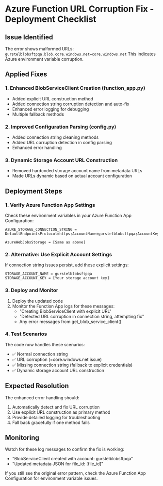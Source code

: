 # Azure Function URL Corruption Fix - Deployment Checklist

## Issue Identified
The error shows malformed URLs: `gurstelblobsftpqa.blob.core.windows.net=core.windows.net`
This indicates Azure environment variable corruption.

## Applied Fixes

### 1. Enhanced BlobServiceClient Creation (function_app.py)
- Added explicit URL construction method
- Added connection string corruption detection and auto-fix
- Enhanced error logging for debugging
- Multiple fallback methods

### 2. Improved Configuration Parsing (config.py)
- Added connection string cleaning methods
- Added URL corruption detection in config parsing
- Enhanced error handling

### 3. Dynamic Storage Account URL Construction
- Removed hardcoded storage account name from metadata URLs
- Made URLs dynamic based on actual account configuration

## Deployment Steps

### 1. Verify Azure Function App Settings
Check these environment variables in your Azure Function App Configuration:

```
AZURE_STORAGE_CONNECTION_STRING = DefaultEndpointsProtocol=https;AccountName=gurstelblobsftpqa;AccountKey=...;BlobEndpoint=https://gurstelblobsftpqa.blob.core.windows.net/;QueueEndpoint=https://gurstelblobsftpqa.queue.core.windows.net/;TableEndpoint=https://gurstelblobsftpqa.table.core.windows.net/;FileEndpoint=https://gurstelblobsftpqa.file.core.windows.net/

AzureWebJobsStorage = [Same as above]
```

### 2. Alternative: Use Explicit Account Settings
If connection string issues persist, add these explicit settings:

```
STORAGE_ACCOUNT_NAME = gurstelblobsftpqa
STORAGE_ACCOUNT_KEY = [Your storage account key]
```

### 3. Deploy and Monitor
1. Deploy the updated code
2. Monitor the Function App logs for these messages:
   - "Creating BlobServiceClient with explicit URL"
   - "Detected URL corruption in connection string, attempting fix"
   - Any error messages from get_blob_service_client()

### 4. Test Scenarios
The code now handles these scenarios:
- ✅ Normal connection string
- ✅ URL corruption (=core.windows.net issue)
- ✅ Missing connection string (fallback to explicit credentials)
- ✅ Dynamic storage account URL construction

## Expected Resolution
The enhanced error handling should:
1. Automatically detect and fix URL corruption
2. Use explicit URL construction as primary method
3. Provide detailed logging for troubleshooting
4. Fall back gracefully if one method fails

## Monitoring
Watch for these log messages to confirm the fix is working:
- "BlobServiceClient created with account: gurstelblobsftpqa"
- "Updated metadata JSON for file_id: [file_id]"

If you still see the original error pattern, check the Azure Function App Configuration for environment variable issues.
